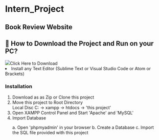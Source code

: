 # Intern_Project
<h2>Book Review Website</h2>
<h2>📖 How to Download the Project and Run on your PC?</h2>
<img src="Information.png>
<p>During my 2-month internship at Ümraniye Municipality, I had the opportunity
to create a website. During this time, I had the chance to improve myself
further by designing a website to improve my practical knowledge and skills.</p>
<h3>Pre-Requisites:</h3>
<ol>
  <li>Download and Install XAMPP
  <br><a href="https://www.apachefriends.org/index.html">Click Here to Download</a>
  </li>
  <li>Install any Text Editor (Sublime Text or Visual Studio Code or Atom or Brackets)</li>
</ol>
<h3>Installation</h3>
<ol>
  <li>Download as as Zip or Clone this project
  </li>
  <li>Move this project to Root Directory
  <br>
  Local Disc C: -> xampp -> htdocs -> 'this project'</li>
  <li>Open XAMPP Control Panel and Start 'Apache' and 'MySQL'</li>
  <li>Import Database</li>
  <p>a. Open 'phpmyadmin' in your browser b. Create a Database c. Import the SQL file provided with this project</p>
</ol>

